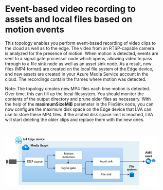 # Event-based video recording to assets and local files based on motion events

This topology enables you perform event-based recording of video clips to the cloud as well as to the edge. The video from an RTSP-capable camera is analyzed for the presence of motion. When motion is detected, events are sent to a signal gate processor node which opens, allowing video to pass through to a file sink node as well as an asset sink node. As a result, new files (MP4 format) are created on the local file system of the Edge device, and new assets are created in your Azure Media Service account in the cloud. The recordings contain the frames where motion was detected.

Note: The topology creates new MP4 files each time motion is detected. Over time, this can fill up the local filesystem. You should monitor the contents of the output directory and prune older files as necessary. With the help of the **maximumSizeMiB** parameter in the FileSink node, you can now configure the maximum disk space on the Edge device that LVA can use to store these MP4 files. If the alloted disk space limit is reached, LVA will start deleting the older clips and replace them with the new ones.

<br>
<p align="center">
  <img src="./topology.png" title="Event-based video recording to assets and local files based on motion events"/>
</p>
<br>
